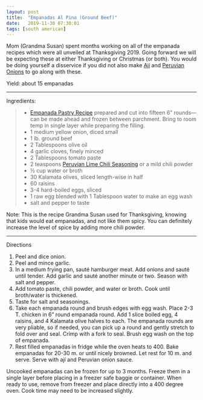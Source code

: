 ```yaml
---
layout: post
title:  "Empanadas Al Pino (Ground Beef)"
date:   2019-11-30 07:30:01
tags: [south american]
---
```


Mom (Grandma Susan) spent months working on all of the empanada recipes which were all unveiled at Thanksgiving 2019. Going forward we will be expecting these at either Thanksgiving or Christmas (or both). You would be doing yourself a disservice if you did not also make [Ají](/recipes/peruvian-aji/) and [Peruvian Onions](/recipes/peruvian-onion-sauce/) to go along with these.

Yield: about 15 empanadas

---

Ingredients:

> * <a href="/recipes/empanada-pastry">Empanada Pastry Recipe</a> prepared and cut into fifteen 6” rounds—can be made ahead and frozen between parchment. Bring to room temp in single layer while preparing the filling.
> * 1 medium yellow onion, diced small
> * 1 lb. ground beef
> * 2 Tablespoons olive oil
> * 4 garlic cloves, finely minced
> * 2 Tablespoons tomato paste
> * 2 teaspoons [Peruvian Lime Chili Seasoning](https://www.savoryspiceshop.com/spice-blends/peruvian-chili-lime-seasoning) or a mild chili powder
> * ½ cup water or broth
> * 30 Kalamata olives, sliced length-wise in half
> * 60 raisins
> * 3-4 hard-boiled eggs, sliced
> * 1 raw egg blended with 1 Tablespoon water to make an egg wash
> * salt and pepper to taste

Note: This is the recipe Grandma Susan used for Thanksgiving, knowing that kids would eat empanadas, and not like
them spicy. You can definitely increase the level of spice by adding more chili powder.

---

Directions

1. Peel and dice onion.
1. Peel and mince garlic.
1. In a medium frying pan, sauté hamburger meat. Add onions and sauté until tender. Add
garlic and sauté another minute or two. Season with salt and pepper.
1. Add tomato paste, chili powder, and water or broth. Cook until broth/water is thickened.
1. Taste for salt and seasonings.
1. Take each empanada round and brush edges with egg wash. Place 2-3 T. chicken in 6”
round empanada round. Add 1 slice boiled egg, 4 raisins, and 4 Kalamata olive halves to
each. The empanada rounds are very pliable, so if needed, you can pick up a round and
gently stretch to fold over and seal. Crimp with a fork to seal. Brush egg wash on the top of
empanada.
1. Rest filled empanadas in fridge while the oven heats to 400. Bake empanadas for 20-30 m.
or until nicely browned. Let rest for 10 m. and serve. Serve with ají and Peruvian onion
sauce.


Uncooked empanadas can be frozen for up to 3 months. Freeze them in a single layer
before placing in a freezer safe baggie or container. When ready to use, remove from
freezer and place directly into a 400 degree oven. Cook time may need to be increased
slightly.
